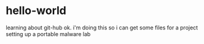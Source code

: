 # hello-world
learning about git-hub
ok. i'm doing this so i can get some files
for a project setting up a portable malware lab
